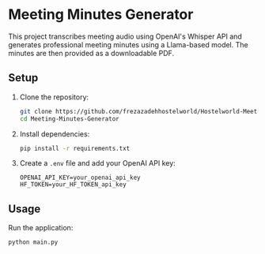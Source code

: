 # Meeting Minutes Generator

This project transcribes meeting audio using OpenAI's Whisper API and generates professional meeting minutes using a Llama-based model. The minutes are then provided as a downloadable PDF.

## Setup

1. Clone the repository:
    ```bash
    git clone https://github.com/frezazadehhostelworld/Hostelworld-Meeting-Minutes-Generator-.git
    cd Meeting-Minutes-Generator
    ```

2. Install dependencies:
    ```bash
    pip install -r requirements.txt
    ```

3. Create a `.env` file and add your OpenAI API key:
    ```
    OPENAI_API_KEY=your_openai_api_key
    HF_TOKEN=your_HF_TOKEN_api_key
    ```

## Usage

Run the application:
```bash
python main.py
